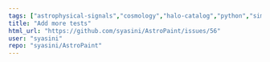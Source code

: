 ```yaml
---
tags: ["astrophysical-signals","cosmology","halo-catalog","python","simulation-toolkit","test"]
title: "Add more tests"
html_url: "https://github.com/syasini/AstroPaint/issues/56"
user: "syasini"
repo: "syasini/AstroPaint"
---
```


